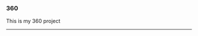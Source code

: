 ### 360

This is my 360 project

<script src="//360.vizor.io/scripts/embed.js" data-vizorurl="https://360.vizor.io/embed/v/kvv3m" ></script>

***
